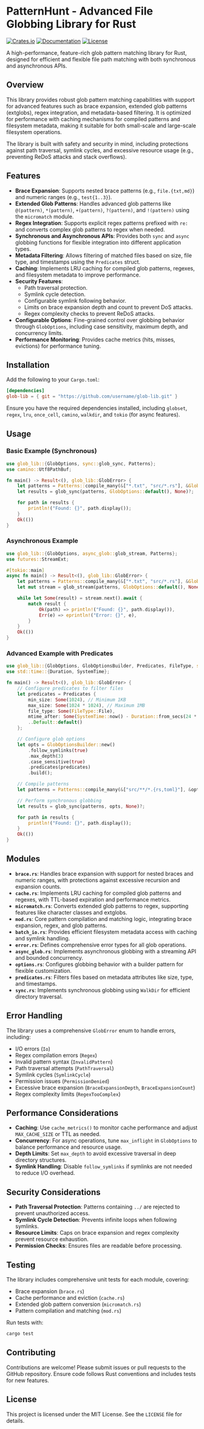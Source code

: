 # PatternHunt - Advanced File Globbing Library for Rust

[![Crates.io](https://img.shields.io/crates/v/patternhunt.svg)](https://crates.io/crates/patternhunt)
[![Documentation](https://docs.rs/patternhunt/badge.svg)](https://docs.rs/patternhunt)
[![License](https://img.shields.io/badge/license-MIT-blue.svg)](https://opensource.org/licenses/MIT)

A high-performance, feature-rich glob pattern matching library for Rust, designed for efficient and flexible file path matching with both synchronous and asynchronous APIs.

## Overview

This library provides robust glob pattern matching capabilities with support for advanced features such as brace expansion, extended glob patterns (extglobs), regex integration, and metadata-based filtering. It is optimized for performance with caching mechanisms for compiled patterns and filesystem metadata, making it suitable for both small-scale and large-scale filesystem operations.

The library is built with safety and security in mind, including protections against path traversal, symlink cycles, and excessive resource usage (e.g., preventing ReDoS attacks and stack overflows).

## Features

- **Brace Expansion**: Supports nested brace patterns (e.g., `file.{txt,md}`) and numeric ranges (e.g., `test{1..3}`).
- **Extended Glob Patterns**: Handles advanced glob patterns like `@(pattern)`, `*(pattern)`, `+(pattern)`, `?(pattern)`, and `!(pattern)` using the `micromatch` module.
- **Regex Integration**: Supports explicit regex patterns prefixed with `re:` and converts complex glob patterns to regex when needed.
- **Synchronous and Asynchronous APIs**: Provides both `sync` and `async` globbing functions for flexible integration into different application types.
- **Metadata Filtering**: Allows filtering of matched files based on size, file type, and timestamps using the `Predicates` struct.
- **Caching**: Implements LRU caching for compiled glob patterns, regexes, and filesystem metadata to improve performance.
- **Security Features**:
  - Path traversal protection.
  - Symlink cycle detection.
  - Configurable symlink following behavior.
  - Limits on brace expansion depth and count to prevent DoS attacks.
  - Regex complexity checks to prevent ReDoS attacks.
- **Configurable Options**: Fine-grained control over globbing behavior through `GlobOptions`, including case sensitivity, maximum depth, and concurrency limits.
- **Performance Monitoring**: Provides cache metrics (hits, misses, evictions) for performance tuning.

## Installation

Add the following to your `Cargo.toml`:

```toml
[dependencies]
glob-lib = { git = "https://github.com/username/glob-lib.git" }
```

Ensure you have the required dependencies installed, including `globset`, `regex`, `lru`, `once_cell`, `camino`, `walkdir`, and `tokio` (for async features).

## Usage

### Basic Example (Synchronous)

```rust
use glob_lib::{GlobOptions, sync::glob_sync, Patterns};
use camino::Utf8PathBuf;

fn main() -> Result<(), glob_lib::GlobError> {
    let patterns = Patterns::compile_many(&["*.txt", "src/*.rs"], &GlobOptions::default())?;
    let results = glob_sync(patterns, GlobOptions::default(), None)?;

    for path in results {
        println!("Found: {}", path.display());
    }
    Ok(())
}
```

### Asynchronous Example

```rust
use glob_lib::{GlobOptions, async_glob::glob_stream, Patterns};
use futures::StreamExt;

#[tokio::main]
async fn main() -> Result<(), glob_lib::GlobError> {
    let patterns = Patterns::compile_many(&["*.txt", "src/*.rs"], &GlobOptions::default())?;
    let mut stream = glob_stream(patterns, GlobOptions::default(), None);

    while let Some(result) = stream.next().await {
        match result {
            Ok(path) => println!("Found: {}", path.display()),
            Err(e) => eprintln!("Error: {}", e),
        }
    }
    Ok(())
}
```

### Advanced Example with Predicates

```rust
use glob_lib::{GlobOptions, GlobOptionsBuilder, Predicates, FileType, sync::glob_sync, Patterns};
use std::time::{Duration, SystemTime};

fn main() -> Result<(), glob_lib::GlobError> {
    // Configure predicates to filter files
    let predicates = Predicates {
        min_size: Some(1024), // Minimum 1KB
        max_size: Some(1024 * 1024), // Maximum 1MB
        file_type: Some(FileType::File),
        mtime_after: Some(SystemTime::now() - Duration::from_secs(24 * 60 * 60)),
        ..Default::default()
    };

    // Configure glob options
    let opts = GlobOptionsBuilder::new()
        .follow_symlinks(true)
        .max_depth(3)
        .case_sensitive(true)
        .predicates(predicates)
        .build();

    // Compile patterns
    let patterns = Patterns::compile_many(&["src/**/*.{rs,toml}"], &opts)?;

    // Perform synchronous globbing
    let results = glob_sync(patterns, opts, None)?;

    for path in results {
        println!("Found: {}", path.display());
    }
    Ok(())
}
```

## Modules

- **`brace.rs`**: Handles brace expansion with support for nested braces and numeric ranges, with protections against excessive recursion and expansion counts.
- **`cache.rs`**: Implements LRU caching for compiled glob patterns and regexes, with TTL-based expiration and performance metrics.
- **`micromatch.rs`**: Converts extended glob patterns to regex, supporting features like character classes and extglobs.
- **`mod.rs`**: Core pattern compilation and matching logic, integrating brace expansion, regex, and glob patterns.
- **`batch_io.rs`**: Provides efficient filesystem metadata access with caching and symlink handling.
- **`error.rs`**: Defines comprehensive error types for all glob operations.
- **`async_glob.rs`**: Implements asynchronous globbing with a streaming API and bounded concurrency.
- **`options.rs`**: Configures globbing behavior with a builder pattern for flexible customization.
- **`predicates.rs`**: Filters files based on metadata attributes like size, type, and timestamps.
- **`sync.rs`**: Implements synchronous globbing using `WalkDir` for efficient directory traversal.

## Error Handling

The library uses a comprehensive `GlobError` enum to handle errors, including:

- I/O errors (`Io`)
- Regex compilation errors (`Regex`)
- Invalid pattern syntax (`InvalidPattern`)
- Path traversal attempts (`PathTraversal`)
- Symlink cycles (`SymlinkCycle`)
- Permission issues (`PermissionDenied`)
- Excessive brace expansion (`BraceExpansionDepth`, `BraceExpansionCount`)
- Regex complexity limits (`RegexTooComplex`)

## Performance Considerations

- **Caching**: Use `cache_metrics()` to monitor cache performance and adjust `MAX_CACHE_SIZE` or TTL as needed.
- **Concurrency**: For async operations, tune `max_inflight` in `GlobOptions` to balance performance and resource usage.
- **Depth Limits**: Set `max_depth` to avoid excessive traversal in deep directory structures.
- **Symlink Handling**: Disable `follow_symlinks` if symlinks are not needed to reduce I/O overhead.

## Security Considerations

- **Path Traversal Protection**: Patterns containing `../` are rejected to prevent unauthorized access.
- **Symlink Cycle Detection**: Prevents infinite loops when following symlinks.
- **Resource Limits**: Caps on brace expansion and regex complexity prevent resource exhaustion.
- **Permission Checks**: Ensures files are readable before processing.

## Testing

The library includes comprehensive unit tests for each module, covering:

- Brace expansion (`brace.rs`)
- Cache performance and eviction (`cache.rs`)
- Extended glob pattern conversion (`micromatch.rs`)
- Pattern compilation and matching (`mod.rs`)

Run tests with:

```bash
cargo test
```

## Contributing

Contributions are welcome! Please submit issues or pull requests to the GitHub repository. Ensure code follows Rust conventions and includes tests for new features.

## License

This project is licensed under the MIT License. See the `LICENSE` file for details.
